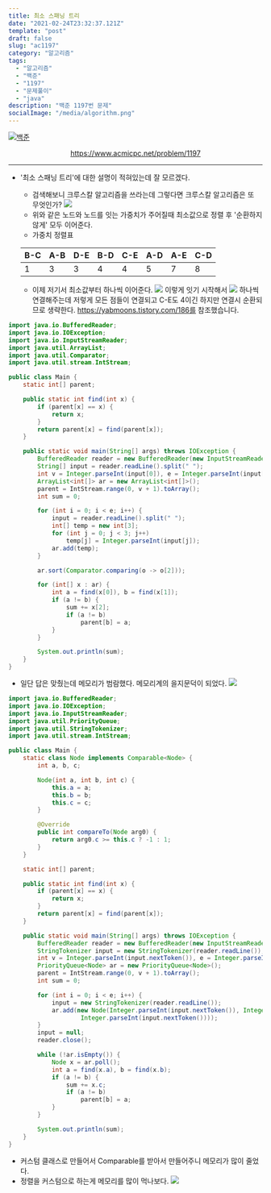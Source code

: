 ```yaml
---
title: 최소 스패닝 트리
date: "2021-02-24T23:32:37.121Z"
template: "post"
draft: false
slug: "ac1197"
category: "알고리즘"
tags:
  - "알고리즘"
  - "백준"
  - "1197"
  - "문제풀이"
  - "java"
description: "백준 1197번 문제"
socialImage: "/media/algorithm.png"
---
```


[![백준](https://d2gd6pc034wcta.cloudfront.net/images/logo@2x.png)](https://www.acmicpc.net/problem/1197)
<div style="text-align:center"><a href="https://www.acmicpc.net/problem/1197">https://www.acmicpc.net/problem/1197</a></div>

---


- '최소 스패닝 트리'에 대한 설명이 적혀있는데 잘 모르겠다.
    - 검색해보니 크루스칼 알고리즘을 쓰라는데 그렇다면 크루스칼 알고리즘은 또 무엇인가?
    ![](/media/ac1197/1.jpg)
    - 위와 같은 노드와 노드를 잇는 가중치가 주어질때 최소값으로 정렬 후 '순환하지 않게' 모두 이어준다.
    - 가중치 정렬표

    |B-C|A-B|D-E|B-D|C-E|A-D|A-E|C-D|
    |---|---|---|---|---|---|---|---|
    |1|3|3|4|4|5|7|8|

    - 이제 저기서 최소값부터 하나씩 이어준다.
    ![](/media/ac1197/2.jpg)
    이렇게 잇기 시작해서
    ![](/media/ac1197/3.jpg)
    하나씩 연결해주는데 저렇게 모든 점들이 연결되고 C-E도 4이긴 하지만 연결시 순환되므로 생략한다.
        https://yabmoons.tistory.com/186를 참조했습니다.

```java
import java.io.BufferedReader;
import java.io.IOException;
import java.io.InputStreamReader;
import java.util.ArrayList;
import java.util.Comparator;
import java.util.stream.IntStream;

public class Main {
    static int[] parent;

    public static int find(int x) {
        if (parent[x] == x) {
            return x;
        }
        return parent[x] = find(parent[x]);
    }

    public static void main(String[] args) throws IOException {
        BufferedReader reader = new BufferedReader(new InputStreamReader(System.in));
        String[] input = reader.readLine().split(" ");
        int v = Integer.parseInt(input[0]), e = Integer.parseInt(input[1]);
        ArrayList<int[]> ar = new ArrayList<int[]>();
        parent = IntStream.range(0, v + 1).toArray();
        int sum = 0;

        for (int i = 0; i < e; i++) {
            input = reader.readLine().split(" ");
            int[] temp = new int[3];
            for (int j = 0; j < 3; j++)
                temp[j] = Integer.parseInt(input[j]);
            ar.add(temp);
        }

        ar.sort(Comparator.comparing(o -> o[2]));

        for (int[] x : ar) {
            int a = find(x[0]), b = find(x[1]);
            if (a != b) {
                sum += x[2];
                if (a != b)
                    parent[b] = a;
            }
        }

        System.out.println(sum);
    }
}
```
- 일단 답은 맞췄는데 메모리가 범람했다. 메모리계의 을지문덕이 되었다.
![](/media/ac1197/4.jpg)


```java
import java.io.BufferedReader;
import java.io.IOException;
import java.io.InputStreamReader;
import java.util.PriorityQueue;
import java.util.StringTokenizer;
import java.util.stream.IntStream;

public class Main {
    static class Node implements Comparable<Node> {
        int a, b, c;

        Node(int a, int b, int c) {
            this.a = a;
            this.b = b;
            this.c = c;
        }

        @Override
        public int compareTo(Node arg0) {
            return arg0.c >= this.c ? -1 : 1;
        }
    }

    static int[] parent;

    public static int find(int x) {
        if (parent[x] == x) {
            return x;
        }
        return parent[x] = find(parent[x]);
    }

    public static void main(String[] args) throws IOException {
        BufferedReader reader = new BufferedReader(new InputStreamReader(System.in));
        StringTokenizer input = new StringTokenizer(reader.readLine());
        int v = Integer.parseInt(input.nextToken()), e = Integer.parseInt(input.nextToken());
        PriorityQueue<Node> ar = new PriorityQueue<Node>();
        parent = IntStream.range(0, v + 1).toArray();
        int sum = 0;

        for (int i = 0; i < e; i++) {
            input = new StringTokenizer(reader.readLine());
            ar.add(new Node(Integer.parseInt(input.nextToken()), Integer.parseInt(input.nextToken()),
                    Integer.parseInt(input.nextToken())));
        }
        input = null;
        reader.close();

        while (!ar.isEmpty()) {
            Node x = ar.poll();
            int a = find(x.a), b = find(x.b);
            if (a != b) {
                sum += x.c;
                if (a != b)
                    parent[b] = a;
            }
        }

        System.out.println(sum);
    }
}
```

- 커스텀 클래스로 만들어서 Comparable를 받아서 만들어주니 메모리가 많이 줄었다.
- 정렬을 커스텀으로 하는게 메모리를 많이 먹나보다.
![](/media/ac1197/5.jpg)